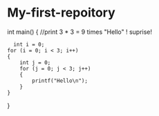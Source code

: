 # My-first-repoitory


int main()
{
//print 3 * 3 = 9 times "Hello" ! suprise!

      int i = 0;
    for (i = 0; i < 3; i++)
    {
        int j = 0;
        for (j = 0; j < 3; j++)
        {
            printf("Hello\n");
        }
    }
    
}
